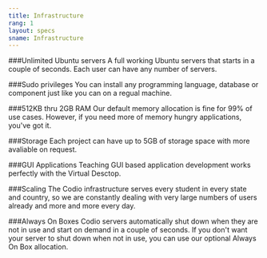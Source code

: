 ```yaml
---
title: Infrastructure
rang: 1
layout: specs
sname: Infrastructure
---
```

###Unlimited Ubuntu servers
A full working Ubuntu servers that starts in a couple of seconds. Each user can have any number of servers.

###Sudo privileges
You can install any programming language, database or component just like you can on a regual machine.

###512KB thru 2GB RAM
Our default memory allocation is fine for 99% of use cases. However, if you need more of memory hungry applications, you've got it.

###Storage
Each project can have up to 5GB of storage space with more avaliable on request.

###GUI Applications
Teaching GUI based application development works perfectly with the Virtual Desctop.

###Scaling
The Codio infrastructure serves every student in every state and country, so we are constantly dealing with very large numbers of users already and more and more every day.

###Always On Boxes
Codio servers automatically shut down when they are not in use and start on demand in a couple of seconds. If you don't want your server to shut down when not in use, you can use our optional Always On Box allocation.
